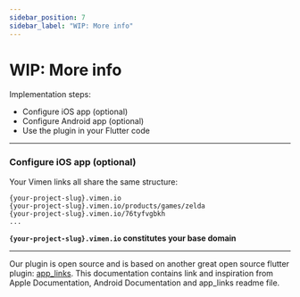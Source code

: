 ```yaml
---
sidebar_position: 7
sidebar_label: "WIP: More info"
---
```


# WIP: More info

Implementation steps:

- Configure iOS app (optional)
- Configure Android app (optional)
- Use the plugin in your Flutter code

---

### Configure iOS app (optional)

Your Vimen links all share the same structure:

```
{your-project-slug}.vimen.io
{your-project-slug}.vimen.io/products/games/zelda
{your-project-slug}.vimen.io/76tyfvgbkh
...
```

**`{your-project-slug}.vimen.io` constitutes your base domain**

---

Our plugin is open source and is based on another great open source flutter
plugin: [app_links](https://pub.dev/packages/app_links). This documentation
contains link and inspiration from Apple Documentation, Android Documentation
and app_links readme file.
